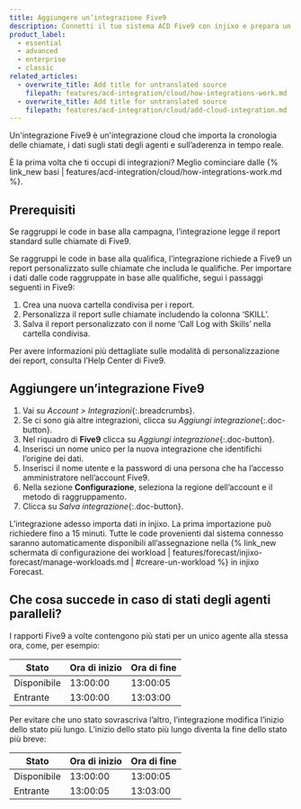 ```yaml
---
title: Aggiungere un’integrazione Five9
description: Connetti il tuo sistema ACD Five9 con injixo e prepara un report personalizzato per utilizzare il raggruppamento delle code in base alle qualifiche.
product_label:
  - essential
  - advanced
  - enterprise
  - classic
related_articles:
  - overwrite_title: Add title for untranslated source
    filepath: features/acd-integration/cloud/how-integrations-work.md
  - overwrite_title: Add title for untranslated source
    filepath: features/acd-integration/cloud/add-cloud-integration.md
---
```


Un'integrazione Five9 è un'integrazione cloud che importa la cronologia delle chiamate, i dati sugli stati degli agenti e sull’aderenza in tempo reale.

È la prima volta che ti occupi di integrazioni? Meglio cominciare dalle {% link_new basi | features/acd-integration/cloud/how-integrations-work.md %}.

## Prerequisiti

Se raggruppi le code in base alla campagna, l’integrazione legge il report standard sulle chiamate di Five9.

Se raggruppi le code in base alla qualifica, l’integrazione richiede a Five9 un report personalizzato sulle chiamate che includa le qualifiche. Per importare i dati dalle code raggruppate in base alle qualifiche, segui i passaggi seguenti in Five9:

 1. Crea una nuova cartella condivisa per i report.
 2. Personalizza il report sulle chiamate includendo la colonna ‘SKILL’.
 3. Salva il report personalizzato con il nome ‘Call Log with Skills’ nella cartella condivisa.

Per avere informazioni più dettagliate sulle modalità di personalizzazione dei report, consulta l’Help Center di Five9.

## Aggiungere un’integrazione Five9

1. Vai su _Account > Integrazioni_{:.breadcrumbs}.
2. Se ci sono già altre integrazioni, clicca su _Aggiungi integrazione_{:.doc-button}.
3. Nel riquadro di **Five9** clicca su _Aggiungi integrazione_{:.doc-button}.
4. Inserisci un nome unico per la nuova integrazione che identifichi l’origine dei dati.
5. Inserisci il nome utente e la password di una persona che ha l’accesso amministratore nell’account Five9.
6. Nella sezione **Configurazione**, seleziona la regione dell’account e il metodo di raggruppamento.
7. Clicca su _Salva integrazione_{:.doc-button}.

L’integrazione adesso importa dati in injixo. La prima importazione può richiedere fino a 15 minuti. Tutte le code provenienti dal sistema connesso saranno automaticamente disponibili all’assegnazione nella {% link_new schermata di configurazione dei workload | features/forecast/injixo-forecast/manage-workloads.md | #creare-un-workload %} in injixo Forecast.

## Che cosa succede in caso di stati degli agenti paralleli?

I rapporti Five9 a volte contengono più stati per un unico agente alla stessa ora, come, per esempio:

| Stato   | Ora di inizio | Ora di fine |
| ------- | ---------- | -------- |
| Disponibile   | 13:00:00   | 13:00:05 |
| Entrante | 13:00:00   | 13:03:00 |

Per evitare che uno stato sovrascriva l’altro, l’integrazione modifica l’inizio dello stato più lungo. L’inizio dello stato più lungo diventa la fine dello stato più breve:

| Stato   | Ora di inizio | Ora di fine |
| ------- | ---------- | -------- |
| Disponibile   | 13:00:00   | 13:00:05 |
| Entrante | 13:00:05   | 13:03:00 |
